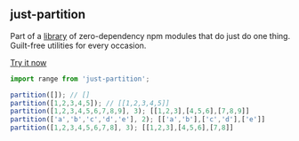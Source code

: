 ## just-partition

Part of a [library](../../../../) of zero-dependency npm modules that do just do one thing.  
Guilt-free utilities for every occasion.

[Try it now](http://anguscroll.com/just/just-range)

```js
import range from 'just-partition';

partition([]); // []
partition([1,2,3,4,5]); // [[1,2,3,4,5]]
partition([1,2,3,4,5,6,7,8,9], 3); [[1,2,3],[4,5,6],[7,8,9]]
partition(['a','b','c','d','e'], 2); [['a','b'],['c','d'],['e']]
partition([1,2,3,4,5,6,7,8], 3); [[1,2,3],[4,5,6],[7,8]]
```
